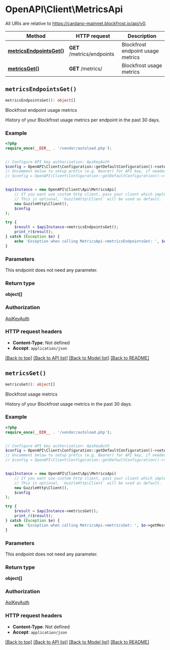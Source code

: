 # OpenAPI\Client\MetricsApi

All URIs are relative to https://cardano-mainnet.blockfrost.io/api/v0.

Method | HTTP request | Description
------------- | ------------- | -------------
[**metricsEndpointsGet()**](MetricsApi.md#metricsEndpointsGet) | **GET** /metrics/endpoints | Blockfrost endpoint usage metrics
[**metricsGet()**](MetricsApi.md#metricsGet) | **GET** /metrics/ | Blockfrost usage metrics


## `metricsEndpointsGet()`

```php
metricsEndpointsGet(): object[]
```

Blockfrost endpoint usage metrics

History of your Blockfrost usage metrics per endpoint in the past 30 days.

### Example

```php
<?php
require_once(__DIR__ . '/vendor/autoload.php');


// Configure API key authorization: ApiKeyAuth
$config = OpenAPI\Client\Configuration::getDefaultConfiguration()->setApiKey('project_id', 'YOUR_API_KEY');
// Uncomment below to setup prefix (e.g. Bearer) for API key, if needed
// $config = OpenAPI\Client\Configuration::getDefaultConfiguration()->setApiKeyPrefix('project_id', 'Bearer');


$apiInstance = new OpenAPI\Client\Api\MetricsApi(
    // If you want use custom http client, pass your client which implements `GuzzleHttp\ClientInterface`.
    // This is optional, `GuzzleHttp\Client` will be used as default.
    new GuzzleHttp\Client(),
    $config
);

try {
    $result = $apiInstance->metricsEndpointsGet();
    print_r($result);
} catch (Exception $e) {
    echo 'Exception when calling MetricsApi->metricsEndpointsGet: ', $e->getMessage(), PHP_EOL;
}
```

### Parameters

This endpoint does not need any parameter.

### Return type

**object[]**

### Authorization

[ApiKeyAuth](../../README.md#ApiKeyAuth)

### HTTP request headers

- **Content-Type**: Not defined
- **Accept**: `application/json`

[[Back to top]](#) [[Back to API list]](../../README.md#endpoints)
[[Back to Model list]](../../README.md#models)
[[Back to README]](../../README.md)

## `metricsGet()`

```php
metricsGet(): object[]
```

Blockfrost usage metrics

History of your Blockfrost usage metrics in the past 30 days.

### Example

```php
<?php
require_once(__DIR__ . '/vendor/autoload.php');


// Configure API key authorization: ApiKeyAuth
$config = OpenAPI\Client\Configuration::getDefaultConfiguration()->setApiKey('project_id', 'YOUR_API_KEY');
// Uncomment below to setup prefix (e.g. Bearer) for API key, if needed
// $config = OpenAPI\Client\Configuration::getDefaultConfiguration()->setApiKeyPrefix('project_id', 'Bearer');


$apiInstance = new OpenAPI\Client\Api\MetricsApi(
    // If you want use custom http client, pass your client which implements `GuzzleHttp\ClientInterface`.
    // This is optional, `GuzzleHttp\Client` will be used as default.
    new GuzzleHttp\Client(),
    $config
);

try {
    $result = $apiInstance->metricsGet();
    print_r($result);
} catch (Exception $e) {
    echo 'Exception when calling MetricsApi->metricsGet: ', $e->getMessage(), PHP_EOL;
}
```

### Parameters

This endpoint does not need any parameter.

### Return type

**object[]**

### Authorization

[ApiKeyAuth](../../README.md#ApiKeyAuth)

### HTTP request headers

- **Content-Type**: Not defined
- **Accept**: `application/json`

[[Back to top]](#) [[Back to API list]](../../README.md#endpoints)
[[Back to Model list]](../../README.md#models)
[[Back to README]](../../README.md)
